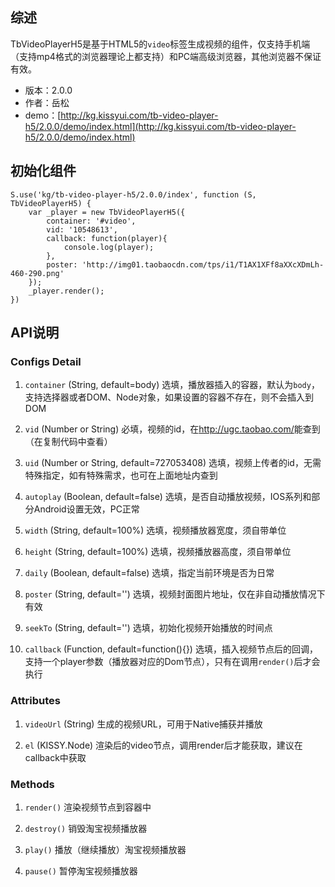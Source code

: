 ## 综述

TbVideoPlayerH5是基于HTML5的`video`标签生成视频的组件，仅支持手机端（支持mp4格式的浏览器理论上都支持）和PC端高级浏览器，其他浏览器不保证有效。

* 版本：2.0.0
* 作者：岳松
* demo：[http://kg.kissyui.com/tb-video-player-h5/2.0.0/demo/index.html](http://kg.kissyui.com/tb-video-player-h5/2.0.0/demo/index.html)

## 初始化组件

    S.use('kg/tb-video-player-h5/2.0.0/index', function (S, TbVideoPlayerH5) {
        var _player = new TbVideoPlayerH5({
			container: '#video',
            vid: '10548613',
            callback: function(player){
                console.log(player);
            },
            poster: 'http://img01.taobaocdn.com/tps/i1/T1AX1XFf8aXXcXDmLh-460-290.png'
        });
        _player.render();
    })

## API说明

### Configs Detail

1. `container` (String, default=body)
选填，播放器插入的容器，默认为`body`，支持选择器或者DOM、Node对象，如果设置的容器不存在，则不会插入到DOM

2. `vid` (Number or String)
必填，视频的id，在<http://ugc.taobao.com/>能查到（在复制代码中查看）

3. `uid` (Number or String, default=727053408)
选填，视频上传者的id，无需特殊指定，如有特殊需求，也可在上面地址内查到

4. `autoplay` (Boolean, default=false)
选填，是否自动播放视频，IOS系列和部分Android设置无效，PC正常

5. `width` (String, default=100%)
选填，视频播放器宽度，须自带单位

6. `height` (String, default=100%)
选填，视频播放器高度，须自带单位

7. `daily` (Boolean, default=false)
选填，指定当前环境是否为日常

8. `poster` (String, default='')
选填，视频封面图片地址，仅在非自动播放情况下有效

9. `seekTo` (String, default='')
选填，初始化视频开始播放的时间点

10. `callback` (Function, default=function(){})
选填，插入视频节点后的回调，支持一个player参数（播放器对应的Dom节点），只有在调用`render()`后才会执行

### Attributes

1. `videoUrl` (String)
生成的视频URL，可用于Native捕获并播放

2. `el` (KISSY.Node)
渲染后的video节点，调用render后才能获取，建议在callback中获取

### Methods

1. `render()`
渲染视频节点到容器中

2. `destroy()`
销毁淘宝视频播放器

3. `play()`
播放（继续播放）淘宝视频播放器

4. `pause()`
暂停淘宝视频播放器